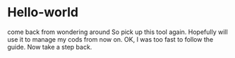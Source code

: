 # Hello-world
come back from wondering around
So pick up this tool again. Hopefully will use it to manage my cods from now on. 
OK, I was too fast to follow the guide. Now take a step back.
